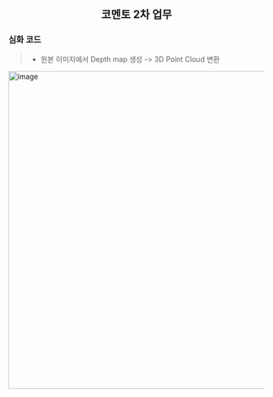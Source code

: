 <div align=center>
 
## 코멘토 2차 업무

</div>

### 심화 코드
> * 원본 이미지에서 Depth map 생성 -> 3D Point Cloud 변환
<img width="900" height="625" alt="image" src="https://github.com/user-attachments/assets/d368e666-8bba-40d0-9a86-9dd29540a7b5" />

